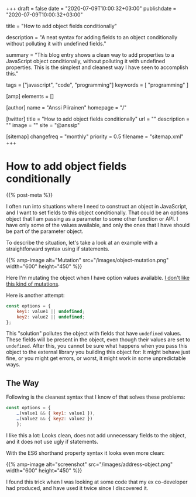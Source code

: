 +++
draft = false
date = "2020-07-09T10:00:32+03:00"
publishdate = "2020-07-09T10:00:32+03:00"

title = "How to add object fields conditionally"

description = "A neat syntax for adding fields to an object conditionally without polluting it with undefined fields."

summary = "This blog entry shows a clean way to add properties to a JavaScript object conditionally, without polluting it with undefined properties. This is the simplest and cleanest way I have seen to accomplish this."

tags = ["javascript", "code", "programming"]
keywords = [ "programming" ]

[amp]
    elements = []

[author]
    name = "Anssi Piirainen"
    homepage = "/"

[twitter]
    title = "How to add object fields conditionally"
    url = ""
    description = ""
    image = ""
    site = "@anssip"

[sitemap]
    changefreq = "monthly"
    priority = 0.5
    filename = "sitemap.xml"
+++

# How to add object fields conditionally

{{% post-meta %}}

I often run into situations where I need to construct an object in JavaScript, and I want to set fields to this object conditionally. That could be an options object that I am passing as a parameter to some other function or API. I have only some of the values available, and only the ones that I have should be part of the parameter object.

To describe the situation, let's take a look at an example with a straightforward syntax using if statements.

{{% amp-image alt="Mutation" src="/images/object-mutation.png" width="600" height="450" %}}

Here I'm mutating the object when I have option values available. [I don't like this kind of mutations](/post/fp-tricks-for-simple-code/).

Here is another attempt:

```javascript
const options = {
    key1: value1 || undefined;
    key2: value2 || undefined;
};
```

This "solution" pollutes the object with fields that have `undefined` values. These fields will be present in the object, even though their values are set to `undefined`. After this, you cannot be sure what happens when you pass this object to the external library you building this object for:
It might behave just fine, or you might get errors, or worst, it might work in some unpredictable ways.

## The Way

Following is the cleanest syntax that I know of that solves these problems:

```javascript
const options = {
    …(value1 && { key1: value1 }),
    …(value2 && { key2: value2 })
    };
```

I like this a lot: Looks clean, does not add unnecessary fields to the object, and it does not use ugly if statements.

With the ES6 shorthand property syntax it looks even more clean:

{{% amp-image alt="screenshot" src="/images/address-object.png" width="600" height="450" %}}

I found this trick when I was looking at some code that my ex co-developer had produced, and have used it twice since I discovered it.
